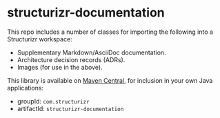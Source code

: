 # structurizr-documentation

This repo includes a number of classes for importing the following into a Structurizr workspace:

- Supplementary Markdown/AsciiDoc documentation.
- Architecture decision records (ADRs).
- Images (for use in the above).

This library is available on [Maven Central](https://mvnrepository.com/artifact/com.structurizr/structurizr-documentation), for inclusion in your own Java applications:

- groupId: `com.structurizr`
- artifactId: `structurizr-documentation`
